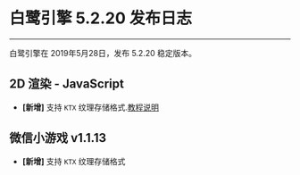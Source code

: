 # 白鹭引擎 5.2.20 发布日志

---

白鹭引擎在 2019年5月28日，发布 5.2.20 稳定版本。

## 2D 渲染 - JavaScript 
- **[新增]** 支持 `KTX` 纹理存储格式.[教程说明](../../bitmapTexture/ktx/README.md)

## 微信小游戏 v1.1.13
- **[新增]** 支持 `KTX` 纹理存储格式
